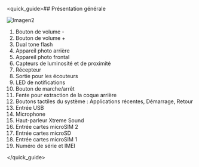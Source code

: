 <quick_guide>## Présentation générale

![Imagen2](http://static.energysistem.com/images/manuals/42689/576aa0190d178.jpg)

1. Bouton de volume -
2. Bouton de volume +
3. Dual tone flash
4. Appareil photo arrière
5. Appareil photo frontal
6. Capteurs de luminosité et de proximité
7. Récepteur
8. Sortie pour les écouteurs
9. LED de notifications
10. Bouton de marche/arrêt
11. Fente pour extraction de la coque arrière
12. Boutons tactiles du système : Applications récentes, Démarrage, Retour
13. Entrée USB
14. Microphone
15. Haut-parleur Xtreme Sound
16. Entrée cartes microSIM 2
17. Entrée cartes microSD
18. Entrée cartes microSIM 1
19. Numéro de série et IMEI

</quick_guide>
